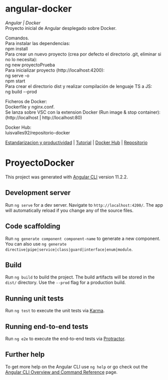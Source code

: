 # angular-docker
_Angular | Docker_  
Proyecto inicial de Angular desplegado sobre Docker.  
  
Comandos.  
Para instalar las dependencias:  
npm install  
Para crear un nuevo proyecto (crea por defecto el directorio .git, eliminar si no lo necesita):  
ng new proyectoPrueba  
Para inicializar proyecto (http://localhost:4200):  
ng serve -o  
npm start  
Para crear el directorio dist y realizar compilación de lenguaje TS a JS:  
ng build --prod  
  
Ficheros de Docker:  
Dockerfile y nginx.conf.  
Se lanza sobre VSC con la extension Docker (Run image & stop container):  
(http://localhost | http://localhost:80)  
  
Docker Hub:  
luisvalles92/repositorio-docker
  
[Estandarizacion y productividad](https://www.campusmvp.es/recursos/post/los-beneficios-de-utilizar-docker-y-contenedores-a-la-hora-de-programar.aspx) | [Tutorial](https://fbellod.medium.com/como-cargar-tu-app-en-angular-a-los-registros-de-docker-hub-1f32d18201fb) | [Docker Hub](https://hub.docker.com) | [Repositorio](https://github.com/LuisValles92/angular-docker)
  
# ProyectoDocker

This project was generated with [Angular CLI](https://github.com/angular/angular-cli) version 11.2.2.

## Development server

Run `ng serve` for a dev server. Navigate to `http://localhost:4200/`. The app will automatically reload if you change any of the source files.

## Code scaffolding

Run `ng generate component component-name` to generate a new component. You can also use `ng generate directive|pipe|service|class|guard|interface|enum|module`.

## Build

Run `ng build` to build the project. The build artifacts will be stored in the `dist/` directory. Use the `--prod` flag for a production build.

## Running unit tests

Run `ng test` to execute the unit tests via [Karma](https://karma-runner.github.io).

## Running end-to-end tests

Run `ng e2e` to execute the end-to-end tests via [Protractor](http://www.protractortest.org/).

## Further help

To get more help on the Angular CLI use `ng help` or go check out the [Angular CLI Overview and Command Reference](https://angular.io/cli) page.
